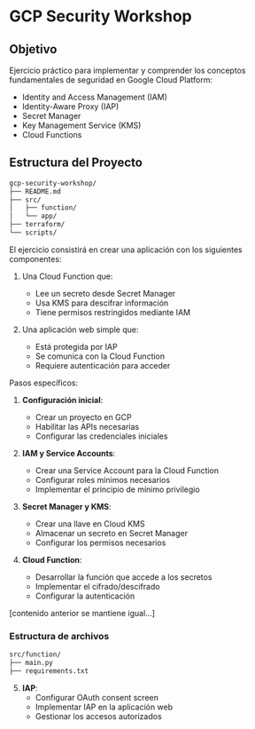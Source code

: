 
# GCP Security Workshop

## Objetivo
Ejercicio práctico para implementar y comprender los conceptos fundamentales de seguridad en Google Cloud Platform:
- Identity and Access Management (IAM)
- Identity-Aware Proxy (IAP)
- Secret Manager
- Key Management Service (KMS)
- Cloud Functions

## Estructura del Proyecto
```bash
gcp-security-workshop/
├── README.md
├── src/
│   ├── function/
│   └── app/
├── terraform/
└── scripts/
```


El ejercicio consistirá en crear una aplicación con los siguientes componentes:

1. Una Cloud Function que:
   - Lee un secreto desde Secret Manager
   - Usa KMS para descifrar información
   - Tiene permisos restringidos mediante IAM

2. Una aplicación web simple que:
   - Está protegida por IAP
   - Se comunica con la Cloud Function
   - Requiere autenticación para acceder

Pasos específicos:

1. **Configuración inicial**:
   - Crear un proyecto en GCP
   - Habilitar las APIs necesarias
   - Configurar las credenciales iniciales

2. **IAM y Service Accounts**:
   - Crear una Service Account para la Cloud Function
   - Configurar roles mínimos necesarios
   - Implementar el principio de mínimo privilegio

3. **Secret Manager y KMS**:
   - Crear una llave en Cloud KMS
   - Almacenar un secreto en Secret Manager
   - Configurar los permisos necesarios

4. **Cloud Function**:
   - Desarrollar la función que accede a los secretos
   - Implementar el cifrado/descifrado
   - Configurar la autenticación


[contenido anterior se mantiene igual...]

### Estructura de archivos
```bash
src/function/
├── main.py
├── requirements.txt
```
5. **IAP**:
   - Configurar OAuth consent screen
   - Implementar IAP en la aplicación web
   - Gestionar los accesos autorizados




